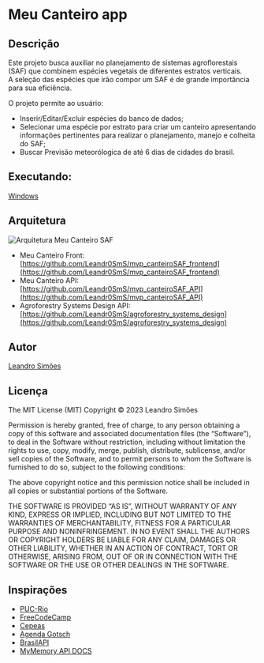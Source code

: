 # Meu Canteiro app

## Descrição

Este projeto busca auxiliar no planejamento de sistemas agroflorestais (SAF) que combinem espécies vegetais de diferentes estratos verticais.  
A seleção das espécies que irão compor um SAF é de grande importância para sua eficiência.

O projeto permite ao usuário:

- Inserir/Editar/Excluir espécies do banco de dados;
- Selecionar uma espécie por estrato para criar um canteiro apresentando informações pertinentes para realizar o planejamento, manejo e colheita do SAF;
- Buscar Previsão meteorólogica de até 6 dias de cidades do brasil.

## Executando:

[Windows](https://github.com/Leandr0SmS/meu_canteiro_app/releases/tag/Beta)

## Arquitetura

![Arquitetura Meu Canteiro SAF](./resources/images/Meu_canteiro_Flowchart.png)

- Meu Canteiro Front: [https://github.com/Leandr0SmS/mvp_canteiroSAF_frontend](https://github.com/Leandr0SmS/mvp_canteiroSAF_frontend)
- Meu Canteiro API: [https://github.com/Leandr0SmS/mvp_canteiroSAF_API](https://github.com/Leandr0SmS/mvp_canteiroSAF_API)
- Agroforestry Systems Design API: [https://github.com/Leandr0SmS/agroforestry_systems_design](https://github.com/Leandr0SmS/agroforestry_systems_design)


## Autor

[Leandro Simões](https://github.com/Leandr0SmS)

## Licença

The MIT License (MIT)
Copyright © 2023 Leandro Simões

Permission is hereby granted, free of charge, to any person obtaining a copy of this software and associated documentation files (the “Software”), to deal in the Software without restriction, including without limitation the rights to use, copy, modify, merge, publish, distribute, sublicense, and/or sell copies of the Software, and to permit persons to whom the Software is furnished to do so, subject to the following conditions:

The above copyright notice and this permission notice shall be included in all copies or substantial portions of the Software.

THE SOFTWARE IS PROVIDED “AS IS”, WITHOUT WARRANTY OF ANY KIND, EXPRESS OR IMPLIED, INCLUDING BUT NOT LIMITED TO THE WARRANTIES OF MERCHANTABILITY, FITNESS FOR A PARTICULAR PURPOSE AND NONINFRINGEMENT. IN NO EVENT SHALL THE AUTHORS OR COPYRIGHT HOLDERS BE LIABLE FOR ANY CLAIM, DAMAGES OR OTHER LIABILITY, WHETHER IN AN ACTION OF CONTRACT, TORT OR OTHERWISE, ARISING FROM, OUT OF OR IN CONNECTION WITH THE SOFTWARE OR THE USE OR OTHER DEALINGS IN THE SOFTWARE.

## Inspirações

- [PUC-Rio](https://www.puc-rio.br/index.html)
- [FreeCodeCamp](https://www.freecodecamp.org/learn/)
- [Cepeas](https://www.cepeas.org/)
- [Agenda Gotsch](https://agendagotsch.com/)
- [BrasilAPI](https://brasilapi.com.br/docs)
- [MyMemory API DOCS](https://mymemory.translated.net/doc/)

